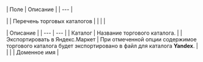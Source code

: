| Поле | Описание |
| --- |

|
| Перечень торговых каталогов | |
| |

| Описание | | --- | --- | | Каталог | Название торгового каталога. | | Экспортировать в Яндекс.Маркет | При отмеченной опции содержимое торгового каталога будет экспортировано в файл для каталога **Yandex**. | | |
| Доменное имя |